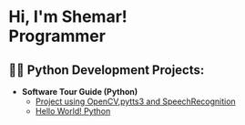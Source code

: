 <h1>Hi, I'm Shemar! <br/>Programmer</h1>

<h2>👨‍💻 Python Development Projects:</h2>

- <b>Software Tour Guide (Python)</b>
  - [Project using OpenCV,pytts3 and SpeechRecognition](https://github.com/NeerDetective/Tour-Guide)
  -  [Hello World! Python]((https://github.com/NeerDetective/Tour-Guide))



<!--
**joshmadakor1/joshmadakor1** is a ✨ _special_ ✨ repository because its `README.md` (this file) appears on your GitHub profile.

Here are some ideas to get you started:

- 🔭 I’m currently working on ...
- 🌱 I’m currently learning ...
- 👯 I’m looking to collaborate on ...
- 🤔 I’m looking for help with ...
- 💬 Ask me about ...
- 📫 How to reach me: ...
- 😄 Pronouns: ...
- ⚡ Fun fact: ...
-->
